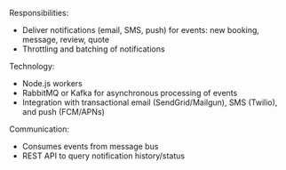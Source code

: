 Responsibilities:

- Deliver notifications (email, SMS, push) for events: new booking, message, review, quote
- Throttling and batching of notifications

Technology:

- Node.js workers
- RabbitMQ or Kafka for asynchronous processing of events
- Integration with transactional email (SendGrid/Mailgun), SMS (Twilio), and push (FCM/APNs)

Communication:

- Consumes events from message bus
- REST API to query notification history/status
